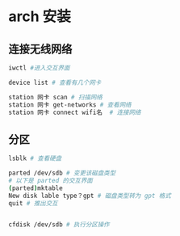 # arch 安装

## 连接无线网络

```bash
iwctl #进入交互界面

device list # 查看有几个网卡

station 网卡 scan # 扫描网络
station 网卡 get-networks # 查看网络
station 网卡 connect wifi名  # 连接网络
```

## 分区

```bash
lsblk # 查看硬盘

parted /dev/sdb	# 变更该磁盘类型
# 以下是 parted 的交互界面
(parted)mktable
New disk lable type？gpt	# 磁盘类型转为 gpt 格式
quit # 推出交互


cfdisk /dev/sdb # 执行分区操作

```

